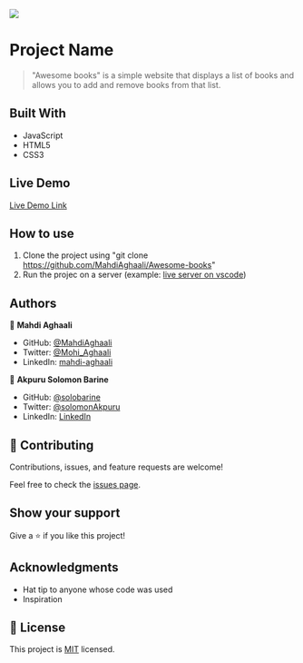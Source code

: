 ![](https://img.shields.io/badge/Microverse-blueviolet)

# Project Name

> "Awesome books" is a simple website that displays a list of books and allows you to add and remove books from that list.


## Built With

- JavaScript
- HTML5
- CSS3

## Live Demo

[Live Demo Link](https://livedemo.com)

## How to use

1. Clone the project using "git clone https://github.com/MahdiAghaali/Awesome-books"
2. Run the projec on a server (example: [live server on vscode](https://marketplace.visualstudio.com/items?itemName=ritwickdey.LiveServer))

## Authors

👤 **Mahdi Aghaali**

- GitHub: [@MahdiAghaali](https://github.com/MahdiAghaali)
- Twitter: [@Mohi_Aghaali](https://twitter.com/Mohi_Aghaali)
- LinkedIn: [mahdi-aghaali](https://www.linkedin.com/in/mahdi-aghaali/)

👤 **Akpuru Solomon Barine**

- GitHub: [@solobarine](https://github.com/solobarine)
- Twitter: [@solomonAkpuru](https://twitter.com/solomon-Akpuru)
- LinkedIn: [LinkedIn](https://www.linkedin.com/in/solomonAkpuru/)

## 🤝 Contributing

Contributions, issues, and feature requests are welcome!

Feel free to check the [issues page](../../issues/).

## Show your support

Give a ⭐️ if you like this project!

## Acknowledgments

- Hat tip to anyone whose code was used
- Inspiration

## 📝 License

This project is [MIT](./LICENSE) licensed.
